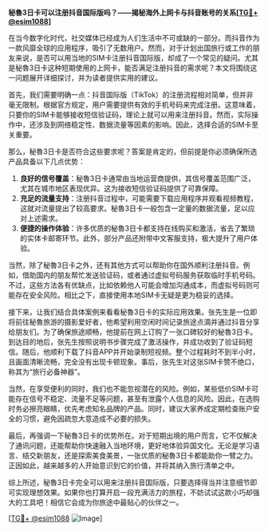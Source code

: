 **秘魯3日卡可以注册抖音国际版吗？——揭秘海外上网卡与抖音账号的关系[[TG💪+ @esim1088](https://t.me/s/esim1088)]**

在当今数字化时代，社交媒体已经成为人们生活中不可或缺的一部分。而抖音作为一款风靡全球的应用程序，吸引了无数用户。然而，对于计划出国旅行或工作的朋友来说，是否可以用当地的SIM卡注册抖音国际版，却成了一个常见的疑问。尤其是秘魯3日卡这种短期使用的上网卡，能否满足注册抖音的需求呢？本文将围绕这一问题展开详细探讨，并为读者提供实用的建议。

首先，我们需要明确一点：抖音国际版（TikTok）的注册流程相对简单，但并非毫无限制。根据官方规定，用户需要提供有效的手机号码来完成注册。这意味着，只要你的SIM卡能够接收短信验证码，理论上就可以用来注册抖音。然而，实际操作中，还涉及到网络稳定性、数据流量等因素的影响。因此，选择合适的SIM卡至关重要。

那么，秘魯3日卡是否符合这些要求呢？答案是肯定的，但前提是你必须确保所选产品具备以下几点优势：

1. **良好的信号覆盖**：秘魯3日卡通常由当地运营商提供，其信号覆盖范围广泛，尤其在城市地区表现优异。这为接收短信验证码提供了可靠保障。
2. **充足的流量支持**：注册抖音过程中，可能需要下载应用程序并观看视频教程，这就对流量提出了较高要求。秘魯3日卡一般包含一定量的数据流量，足以应对上述需求。
3. **便捷的操作体验**：许多优质的秘魯3日卡都支持在线购买和激活，省去了繁琐的实体卡邮寄环节。此外，部分产品还附带中文客服支持，极大提升了用户体验。

当然，除了秘魯3日卡之外，还有其他方式可以帮助你在国外顺利注册抖音。例如，借助国内的朋友帮忙发送验证码，或者通过虚拟号码服务获取临时手机号码。不过，这些方法各有优缺点，比如依赖他人可能会增加沟通成本，而虚拟号码则可能存在安全风险。相比之下，直接使用本地SIM卡无疑是更为稳妥的选择。

接下来，让我们结合具体案例来看看秘魯3日卡的实际应用效果。张先生是一位即将前往秘魯旅游的摄影爱好者，他希望利用空闲时间记录旅途点滴并通过抖音分享给朋友们。为了确保旅途顺畅，他提前在网上订购了一张口碑较好的秘魯3日卡。到达目的地后，张先生按照说明书步骤完成了激活操作，并成功收到了验证码短信。随后，他顺利下载了抖音APP并开始录制短视频。整个过程耗时不到半小时，且画面清晰流畅，完全没有出现卡顿现象。事后，张先生对这张SIM卡赞不绝口，称其为“旅行必备神器”。

当然，在享受便利的同时，我们也不能忽视潜在的风险。例如，某些低价SIM卡可能存在信号不稳定、流量不足等问题，甚至有泄露个人信息的风险。因此，在选购时务必擦亮眼睛，优先考虑知名品牌的产品。同时，建议大家养成定期检查账户安全的习惯，避免因疏忽大意造成不必要的损失。

最后，再强调一下秘魯3日卡的优势所在。对于短期出境的用户而言，它不仅解决了通讯问题，还能帮助你快速融入当地环境，更好地体验异国文化。无论是学习语言、结交新朋友，还是探索美食美景，一张优质的秘魯3日卡都能助你一臂之力。正因如此，越来越多的人开始意识到它的价值，并将其纳入旅行清单之中。

综上所述，秘魯3日卡完全可以用来注册抖音国际版，只要选择得当并注意细节即可实现理想效果。如果你也打算开启一段充满活力的旅程，不妨试试这款小巧却强大的工具吧！相信它会成为你旅途中最贴心的伙伴之一。

[[TG💪+ @esim1088](https://t.me/s/esim1088) ![Image](https://i.postimg.cc/4NQfJmqS/Snipaste-2025-05-13-00-14-12.png)]